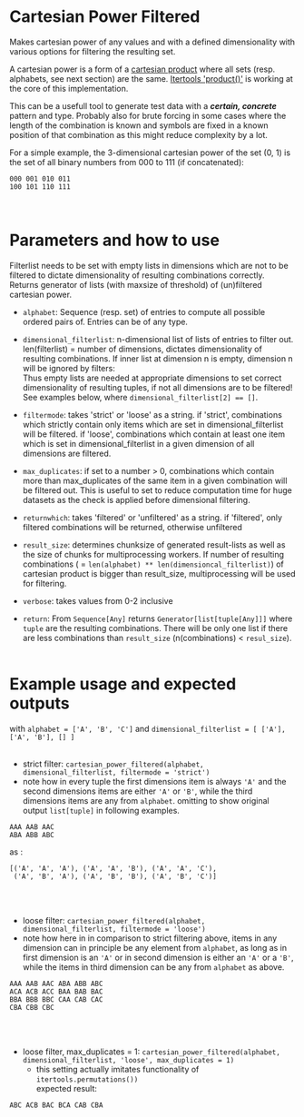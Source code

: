 Cartesian Power Filtered
========================

Makes cartesian power of any values and with a defined dimensionality with various options for filtering the resulting set. <br/>

A cartesian power is a form of a [cartesian product](https://en.wikipedia.org/wiki/Cartesian_product) where all sets (resp. alphabets, see next section) are the same. [Itertools 'product()'](https://docs.python.org/3/library/itertools.html#itertools.product) is working at the core of this implementation. <br/>

This can be a usefull tool to generate test data with a ***certain, concrete*** pattern and type. Probably also for brute forcing in some cases where the length of the combination is known and symbols are fixed in a known position of that combination as this might reduce complexity by a lot.

For a simple example, the 3-dimensional cartesian power of the set (0, 1) is the set of all binary numbers from 000 to 111 (if concatenated):
```
000 001 010 011
100 101 110 111
```

<br/>

Parameters and how to use
=======================

Filterlist needs to be set with empty lists in dimensions which are not to be filtered to dictate dimensionality of resulting combinations correctly. Returns generator of lists (with maxsize of threshold) of (un)filtered cartesian power.

- ```alphabet```: Sequence (resp. set) of entries to compute all possible ordered pairs of. Entries can be of any type.

- ```dimensional_filterlist```: n-dimensional list of lists of entries to filter out. len(filterlist) = number of dimensions, dictates dimensionality of resulting combinations. If inner list at dimension n is empty, dimension n will be ignored by filters: <br/>
Thus empty lists are needed at appropriate dimensions to set correct dimensionality of resulting tuples, if not all dimensions are to be filtered! <br/>
See examples below, where ```dimensional_filterlist[2] == []```.

- ```filtermode```: takes 'strict' or 'loose' as a string. if 'strict', combinations which strictly contain only items which are set in dimensional_filterlist will be filtered. if 'loose', combinations which contain at least one item which is set in dimensional_filterlist in a given dimension of all dimensions are filtered.

- ```max_duplicates```: if set to a number > 0, combinations which contain more than max_duplicates of the same item in a given combination will be filtered out. This is useful to set to reduce computation time for huge datasets as the check is applied before dimensional filtering.

- ```returnwhich```: takes 'filtered' or 'unfiltered' as a string. if 'filtered', only filtered combinations will be returned, otherwise unfiltered

- ```result_size```: determines chunksize of generated result-lists as well as the size of chunks for multiprocessing workers. If number of resulting combinations ( = ```len(alphabet) ** len(dimensioncal_filterlist)```) of cartesian product is bigger than result_size, multiprocessing will be used for filtering.

- ```verbose```: takes values from 0-2 inclusive


- ```return```: From ```Sequence[Any]``` returns ```Generator[list[tuple[Any]]]``` where ```tuple``` are the resulting combinations. There will be only one list if there are less combinations than ```result_size``` (n(combinations) < ```resul_size```).
<br/> <br/>

Example usage and expected outputs
=================================

with ```alphabet = ['A', 'B', 'C']``` and ```dimensional_filterlist = [ ['A'], ['A', 'B'], [] ]```
 <br/> <br/>

- strict filter: ```cartesian_power_filtered(alphabet, dimensional_filterlist, filtermode = 'strict')``` <br/>
- note how in every tuple the first dimensions item is always ```'A'``` and the second dimensions items are either ```'A'``` or ```'B'```, while the third dimensions items are any from ```alphabet```.
omitting to show original output ```list[tuple]``` in following examples.

```
AAA AAB AAC
ABA ABB ABC
```

as :

```
[('A', 'A', 'A'), ('A', 'A', 'B'), ('A', 'A', 'C'),
 ('A', 'B', 'A'), ('A', 'B', 'B'), ('A', 'B', 'C')]
```
<br/><br/>


- loose filter: ```cartesian_power_filtered(alphabet, dimensional_filterlist, filtermode = 'loose')``` <br/>
- note how here in in comparison to strict filtering above, items in any dimension can in principle be any element from ```alphabet```, as long as in first dimension is an ```'A'``` or in second dimension is either an ```'A'``` or a ```'B'```, while the items in third dimension can be any from ```alphabet``` as above.

```
AAA AAB AAC ABA ABB ABC
ACA ACB ACC BAA BAB BAC
BBA BBB BBC CAA CAB CAC
CBA CBB CBC
```
 <br/><br/>


- loose filter, max_duplicates = 1: ```cartesian_power_filtered(alphabet, dimensional_filterlist, 'loose', max_duplicates = 1)``` <br/>
	 - this setting actually imitates functionality of ```itertools.permutations())``` <br/>
expected result:

```
ABC ACB BAC BCA CAB CBA
```
